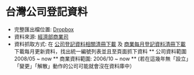 台灣公司登記資料
================

* 完整匯出檔位置: [Dropbox](https://www.dropbox.com/sh/42oyn4ustp4ilhy/FRQA56UbG0)
* 資料來源: [經濟部商業司](http://gcis.nat.gov.tw)
* 資料抓取方式: 在 [公司登記資料相關清冊下載](http://gcis.nat.gov.tw/pub/cmpy/report.jsp) 及 [商業每月登記資料清冊下載](http://gcis.nat.gov.tw/moeadsBF/bms/report.jsp?method=first&agencyCode=allbf&showGcisLocation=true&showBusi=true&showFact=false) 下載每月更新資料，找出統一編號列表並且至頁面抓下資料
** 公司資料範圍  2008/05 ~ now
** 商業資料範圍: 2006/10 ~ now
** (若在這幾年無「設立」「變更」「解散」動作的公司可能就會沒在資料庫中）
